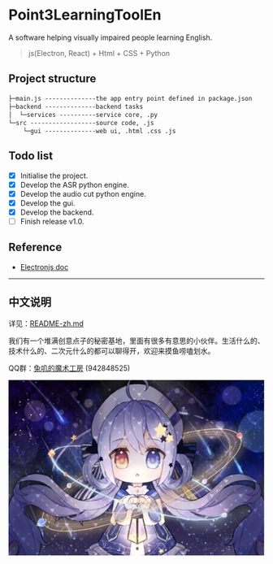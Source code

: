 # Point3LearningToolEn
A software helping visually impaired people learning English.

> js(Electron, React) + Html + CSS + Python

## Project structure

```text
├─main.js --------------the app entry point defined in package.json
├─backend --------------backend tasks
│  └─services ----------service core, .py
└─src ------------------source code, .js
    └─gui --------------web ui, .html .css .js
```

## Todo list
- [x] Initialise the project.
- [x] Develop the ASR python engine.
- [x] Develop the audio cut python engine.
- [x] Develop the gui.
- [x] Develop the backend.
- [ ] Finish release v1.0.

## Reference

- [Electronjs doc](https://www.electronjs.org/docs/latest/)

---

## 中文说明 
详见：[README-zh.md](README-zh.md)

我们有一个堆满创意点子的秘密基地，里面有很多有意思的小伙伴。生活什么的、技术什么的、二次元什么的都可以聊得开，欢迎来摸鱼唠嗑划水。

QQ群：[兔叽的魔术工房](https://jq.qq.com/?_wv=1027&k=EaGddTQg) (942848525)

[![](image/xingchen.png)](https://jq.qq.com/?_wv=1027&k=EaGddTQg)